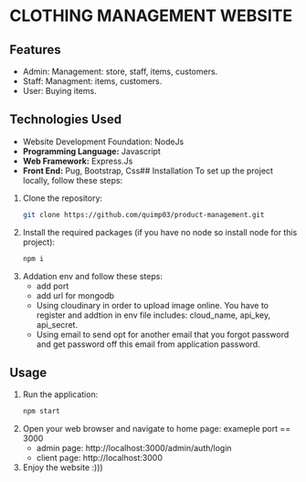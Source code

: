 # CLOTHING MANAGEMENT WEBSITE 
## Features
- Admin: Management: store, staff, items, customers.
- Staff: Managment: items, customers.
- User: Buying items.
## Technologies Used
- Website Development Foundation: NodeJs
- **Programming Language:** Javascript
- **Web Framework:** Express.Js
- **Front End:** Pug, Bootstrap, Css## Installation
To set up the project locally, follow these steps:
1. Clone the repository:
   ```bash
   git clone https://github.com/quimp03/product-management.git
2. Install the required packages (if you have no node so install node for this project):
    ```bash
    npm i
3. Addation env and follow these steps:
   - add port
   - add url for mongodb
   - Using cloudinary in order to upload image online. You have to register and addtion in env file includes: cloud_name, api_key, api_secret.
   - Using email to send opt for another email that you forgot password and get password off this email from application password.
## Usage

1. Run the application:
    ```bash
    npm start
2. Open your web browser and navigate to home page: exameple port == 3000
   - admin page: http://localhost:3000/admin/auth/login 
   - client page: http://localhost:3000
4. Enjoy the website :)))


